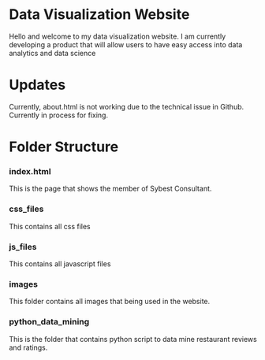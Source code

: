 # Data Visualization Website
Hello and welcome to my data visualization website. I am currently developing a product that will allow users to have easy
access into data analytics and data science

# Updates
Currently, about.html is not working due to the technical issue in Github. Currently in process for fixing.

# Folder Structure

### index.html

This is the page that shows the member of Sybest Consultant.

### css_files

This contains all css files

### js_files

This contains all javascript files

### images

This folder contains all images that being used in the website.

### python_data_mining

This is the folder that contains python script to data mine restaurant reviews and ratings.
